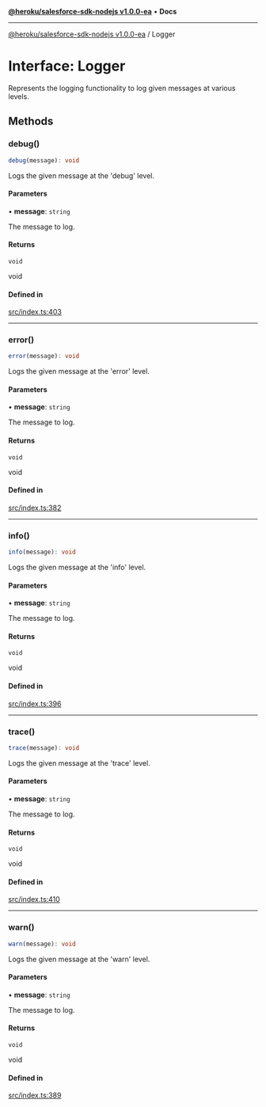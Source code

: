 [**@heroku/salesforce-sdk-nodejs v1.0.0-ea**](../README.md) • **Docs**

***

[@heroku/salesforce-sdk-nodejs v1.0.0-ea](../README.md) / Logger

# Interface: Logger

Represents the logging functionality to log given messages at various levels.

## Methods

### debug()

```ts
debug(message): void
```

Logs the given message at the 'debug' level.

#### Parameters

• **message**: `string`

The message to log.

#### Returns

`void`

void

#### Defined in

[src/index.ts:403](https://github.com/heroku/heroku-applink-nodejs/blob/964a49b1b7eff1b886f572faf2baab589b474aff/src/index.ts#L403)

***

### error()

```ts
error(message): void
```

Logs the given message at the 'error' level.

#### Parameters

• **message**: `string`

The message to log.

#### Returns

`void`

void

#### Defined in

[src/index.ts:382](https://github.com/heroku/heroku-applink-nodejs/blob/964a49b1b7eff1b886f572faf2baab589b474aff/src/index.ts#L382)

***

### info()

```ts
info(message): void
```

Logs the given message at the 'info' level.

#### Parameters

• **message**: `string`

The message to log.

#### Returns

`void`

void

#### Defined in

[src/index.ts:396](https://github.com/heroku/heroku-applink-nodejs/blob/964a49b1b7eff1b886f572faf2baab589b474aff/src/index.ts#L396)

***

### trace()

```ts
trace(message): void
```

Logs the given message at the 'trace' level.

#### Parameters

• **message**: `string`

The message to log.

#### Returns

`void`

void

#### Defined in

[src/index.ts:410](https://github.com/heroku/heroku-applink-nodejs/blob/964a49b1b7eff1b886f572faf2baab589b474aff/src/index.ts#L410)

***

### warn()

```ts
warn(message): void
```

Logs the given message at the 'warn' level.

#### Parameters

• **message**: `string`

The message to log.

#### Returns

`void`

void

#### Defined in

[src/index.ts:389](https://github.com/heroku/heroku-applink-nodejs/blob/964a49b1b7eff1b886f572faf2baab589b474aff/src/index.ts#L389)
